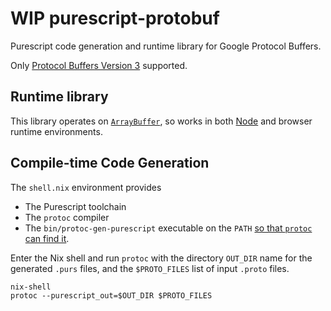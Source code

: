 # WIP purescript-protobuf

Purescript code generation and runtime library for Google Protocol Buffers.

Only
[Protocol Buffers Version 3](https://developers.google.com/protocol-buffers/docs/reference/proto3-spec)
supported.

## Runtime library

This library operates on
[`ArrayBuffer`](https://pursuit.purescript.org/packages/purescript-arraybuffer-types/docs/Data.ArrayBuffer.Types#t:ArrayBuffer), so works in both 
[Node](https://pursuit.purescript.org/packages/purescript-node-buffer/docs/Node.Buffer.Class)
and browser runtime environments.

## Compile-time Code Generation

The `shell.nix` environment provides

* The Purescript toolchain
* The `protoc` compiler
* The `bin/protoc-gen-purescript` executable on the `PATH`
  [so that `protoc` can find it](https://developers.google.com/protocol-buffers/docs/reference/cpp/google.protobuf.compiler.plugin).

Enter the Nix shell and run `protoc` with the directory `OUT_DIR` name
for the generated `.purs` files, and the `$PROTO_FILES` list of input
`.proto` files.

```
nix-shell
protoc --purescript_out=$OUT_DIR $PROTO_FILES
```
